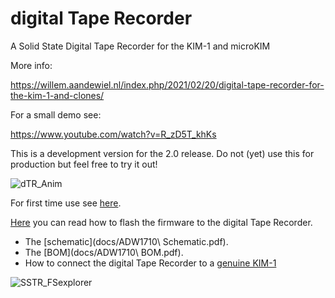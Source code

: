 # digital Tape Recorder

A Solid State Digital Tape Recorder for the KIM-1 and microKIM

More info:

https://willem.aandewiel.nl/index.php/2021/02/20/digital-tape-recorder-for-the-kim-1-and-clones/

For a small demo see:

https://www.youtube.com/watch?v=R_zD5T_khKs

This is a development version for the 2.0 release.
Do not (yet) use this for production but feel free to try it out!


![dTR_Anim](https://user-images.githubusercontent.com/5585427/109011507-3f67fa80-76b1-11eb-91c5-ab61ccd1cf4a.gif)

For first time use see [here](docs/firstTimeUse.md).

[Here](docs/flashFirmware.md) you can read how to flash the firmware to the digital Tape Recorder.

* The [schematic](docs/ADW1710\ Schematic.pdf).
* The [BOM](docs/ADW1710\ BOM.pdf).
* How to connect the digital Tape Recorder to a [genuine KIM-1](docs/sTR_KIM-1_A.pdf)

![SSTR_FSexplorer](https://user-images.githubusercontent.com/5585427/108217058-73807000-7133-11eb-94bc-dc09b9f65778.png)

